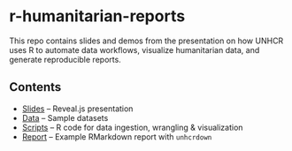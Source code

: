 # r-humanitarian-reports

This repo contains slides and demos from the presentation on how UNHCR uses R to automate data workflows, visualize humanitarian data, and generate reproducible reports.

## Contents

- [Slides](https://unhcr-dataviz.github.io/r-humanitarian-reports/) – Reveal.js presentation
- [Data](data/) – Sample datasets
- [Scripts](demo-r/) – R code for data ingestion, wrangling & visualization
- [Report](demo-report/) – Example RMarkdown report with `unhcrdown`